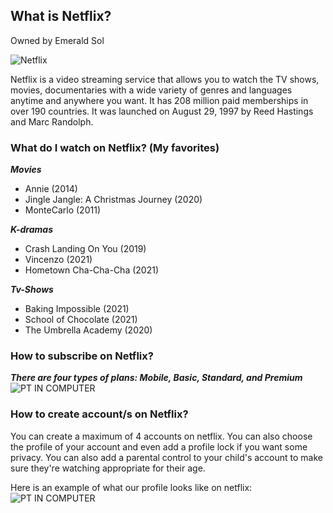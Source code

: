 ## What is Netflix?
Owned by Emerald Sol

![Netflix](https://user-images.githubusercontent.com/102720765/167878443-90d85c9e-ccb5-4515-9a09-7081a0002325.jpg)

Netflix is a video streaming service that allows you to watch the TV shows, movies, documentaries with a wide variety of genres and languages anytime and anywhere you want. It has 208 million paid memberships in over 190 countries. It was launched on August 29, 1997 by Reed Hastings and Marc Randolph.

### What do I watch on Netflix? (My favorites)

***Movies***
- Annie (2014)
- Jingle Jangle: A Christmas Journey (2020)
- MonteCarlo (2011)

***K-dramas***
- Crash Landing On You (2019)
- Vincenzo (2021)
- Hometown Cha-Cha-Cha (2021)

***Tv-Shows***
- Baking Impossible (2021)
- School of Chocolate (2021)
- The Umbrella Academy (2020)

### How to subscribe on Netflix?

***There are four types of plans: Mobile, Basic, Standard, and Premium***
![PT IN COMPUTER](https://user-images.githubusercontent.com/102720765/167886262-5cc23c00-2558-442c-a014-8626620936ca.JPG)

### How to create account/s on Netflix?

You can create a maximum of 4 accounts on netflix. You can also choose the profile of your account and even add a profile lock if you want some privacy. You can also add a parental control to your child's account to make sure they're watching appropriate for their age. 

Here is an example of what our profile looks like on netflix:
![PT IN COMPUTER](https://user-images.githubusercontent.com/102720765/167887669-e602b913-de14-48d2-85d5-a87036408867.JPG)
